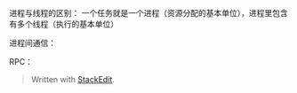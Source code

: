 进程与线程的区别：
一个任务就是一个进程（资源分配的基本单位），进程里包含有多个线程（执行的基本单位）




进程间通信：





RPC：



> Written with [StackEdit](https://stackedit.io/).
<!--stackedit_data:
eyJoaXN0b3J5IjpbLTE4NTM3NjA2MzhdfQ==
-->